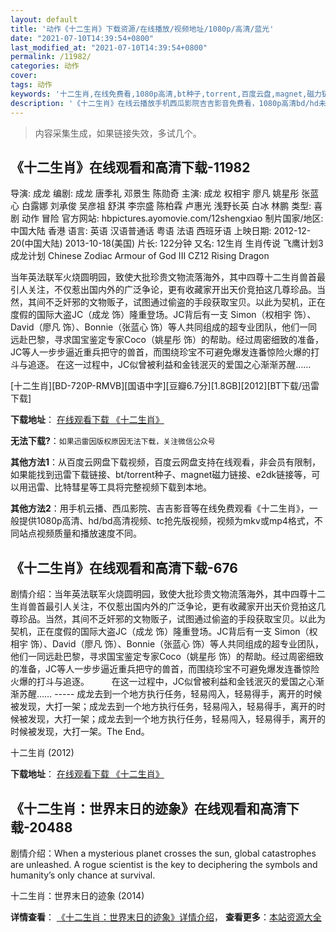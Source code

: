 ```yaml
---
layout: default
title: '动作《十二生肖》下载资源/在线播放/视频地址/1080p/高清/蓝光'
date: "2021-07-10T14:39:54+0800"
last_modified_at: "2021-07-10T14:39:54+0800"
permalink: /11982/
categories: 动作
cover:
tags: 动作
keywords: '十二生肖,在线免费看,1080p高清,bt种子,torrent,百度云盘,magnet,磁力链,迅雷下载资源'
description: '《十二生肖》在线云播放手机西瓜影院吉吉影音免费看，1080p高清bd/hd未删减完整版和tc抢先枪版，mkv/mp4格式，附带bt/torrent种子、magnet/磁力链、百度云盘、网盘资源迅雷下载链接'
---
```


>内容采集生成，如果链接失效，多试几个。


## 《十二生肖》在线观看和高清下载-11982

导演: 成龙 编剧: 成龙 唐季礼 邓景生 陈勋奇 主演: 成龙 权相宇 廖凡 姚星彤 张蓝心 白露娜 刘承俊 吴彦祖 舒淇 李宗盛 陈柏霖 卢惠光 浅野长英 白冰 林鹏 类型: 喜剧 动作 冒险 官方网站: hbpictures.ayomovie.com/12shengxiao 制片国家/地区: 中国大陆 香港 语言: 英语 汉语普通话 粤语 法语 西班牙语 上映日期: 2012-12-20(中国大陆) 2013-10-18(美国) 片长: 122分钟 又名: 12生肖 生肖传说 飞鹰计划3 成龙计划 Chinese Zodiac Armour of God III CZ12 Rising Dragon

当年英法联军火烧圆明园，致使大批珍贵文物流落海外，其中四尊十二生肖兽首最引人关注，不仅惹出国内外的广泛争论，更有收藏家开出天价竞拍这几尊珍品。当然，其间不乏奸邪的文物贩子，试图通过偷盗的手段获取宝贝。以此为契机，正在度假的国际大盗JC（成龙 饰）隆重登场。JC背后有一支 Simon（权相宇 饰）、David（廖凡 饰）、Bonnie（张蓝心 饰）等人共同组成的超专业团队，他们一同远赴巴黎，寻求国宝鉴定专家Coco（姚星彤 饰）的帮助。经过周密细致的准备，JC等人一步步逼近重兵把守的兽首，而围绕珍宝不可避免爆发连番惊险火爆的打斗与追逐。 在这一过程中，JC似曾被利益和金钱泯灭的爱国之心渐渐苏醒……


[十二生肖][BD-720P-RMVB][国语中字][豆瓣6.7分][1.8GB][2012][BT下载/迅雷下载]

**下载地址**： [在线观看下载 《十二生肖》](https://www.btdx8.com/torrent/cz12_2012.html) 


**无法下载?**：`如果迅雷因版权原因无法下载，关注微信公众号 `

**其他方法1**：从百度云网盘下载视频，百度云网盘支持在线观看，非会员有限制，如果能找到迅雷下载链接、bt/torrent种子、magnet磁力链接、e2dk链接等，可以用迅雷、比特彗星等工具将完整视频下载到本地。

**其他方法2**：用手机云播、西瓜影院、吉吉影音等在线免费观看《十二生肖》，一般提供1080p高清、hd/bd高清视频、tc抢先版视频，视频为mkv或mp4格式，不同站点视频质量和播放速度不同。


## 《十二生肖》在线观看和高清下载-676

剧情介绍：当年英法联军火烧圆明园，致使大批珍贵文物流落海外，其中四尊十二生肖兽首最引人关注，不仅惹出国内外的广泛争论，更有收藏家开出天价竞拍这几尊珍品。当然，其间不乏奸邪的文物贩子，试图通过偷盗的手段获取宝贝。以此为契机，正在度假的国际大盗JC（成龙 饰）隆重登场。JC背后有一支 Simon（权相宇 饰）、David（廖凡 饰）、Bonnie（张蓝心 饰）等人共同组成的超专业团队，他们一同远赴巴黎，寻求国宝鉴定专家Coco（姚星彤 饰）的帮助。经过周密细致的准备，JC等人一步步逼近重兵把守的兽首，而围绕珍宝不可避免爆发连番惊险火爆的打斗与追逐。  　　在这一过程中，JC似曾被利益和金钱泯灭的爱国之心渐渐苏醒…… ----- 成龙去到一个地方执行任务，轻易闯入，轻易得手，离开的时候被发现，大打一架；成龙去到一个地方执行任务，轻易闯入，轻易得手，离开的时候被发现，大打一架；成龙去到一个地方执行任务，轻易闯入，轻易得手，离开的时候被发现，大打一架。The End。


十二生肖 (2012)

**下载地址**： [在线观看下载 《十二生肖》](https://www.btbtdy.me/btdy/dy4344.html) 


## 《十二生肖：世界末日的迹象》在线观看和高清下载-20488

剧情介绍：When a mysterious planet crosses the sun, global catastrophes are unleashed. A rogue scientist is the key to deciphering the symbols and humanity’s only chance at survival.


十二生肖：世界末日的迹象 (2014)

**详情查看**： [《十二生肖：世界末日的迹象》详情介绍](/movie/20488/)， **查看更多**：[本站资源大全](/movie/t/all/)

